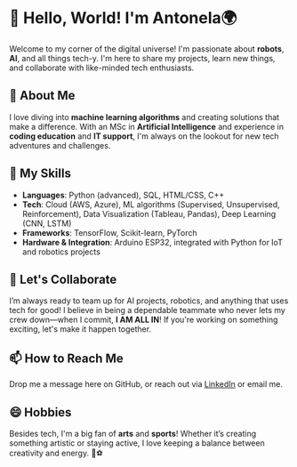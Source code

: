 # **👋 Hello, World\! I'm Antonela🌍**

Welcome to my corner of the digital universe\! I'm passionate about **robots**, **AI**, and all things tech-y. I'm here to share my projects, learn new things, and collaborate with like-minded tech enthusiasts.

## **🚀 About Me**

I love diving into **machine learning algorithms** and creating solutions that make a difference. With an MSc in **Artificial Intelligence** and experience in **coding education** and **IT support**, I'm always on the lookout for new tech adventures and challenges.

## **🔧 My Skills**

* **Languages**: Python (advanced), SQL, HTML/CSS, C++
* **Tech**: Cloud (AWS, Azure), ML algorithms (Supervised, Unsupervised, Reinforcement), Data Visualization (Tableau, Pandas), Deep Learning (CNN, LSTM)  
* **Frameworks**: TensorFlow, Scikit-learn, PyTorch  
* **Hardware & Integration**: Arduino ESP32, integrated with Python for IoT and robotics projects

## **💬 Let's Collaborate**

I’m always ready to team up for AI projects, robotics, and anything that uses tech for good\! I believe in being a dependable teammate who never lets my crew down—when I commit, **I AM ALL IN**\! If you're working on something exciting, let's make it happen together.

## **📫 How to Reach Me**

Drop me a message here on GitHub, or reach out via [LinkedIn](https://www.linkedin.com/in/antonelarakipaj/) or email me.

## **😄 Hobbies**

Besides tech, I'm a big fan of **arts** and **sports**\! Whether it’s creating something artistic or staying active, I love keeping a balance between creativity and energy. 🎨⚽️

